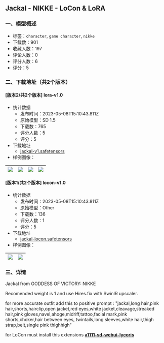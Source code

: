 ## Jackal - NIKKE - LoCon & LoRA
### 一、模型概述

- 标签：`character`, `game character`, `nikke`
- 下载数：901
- 收藏人数：197
- 评论人数：0
- 评分人数：6
- 评分：5

### 二、下载地址（共2个版本）

#### [版本2/共2个版本] lora-v1.0

- 统计数据
  - 发布时间：2023-05-08T15:10:43.811Z
  - 原始模型：SD 1.5
  - 下载数：765
  - 评分人数：5
  - 评分：5
- 下载地址
  - [jackal-v1.safetensors](https://civitai.com/api/download/models/65705)
- 样例图像：

| <img src="https://image.civitai.com/xG1nkqKTMzGDvpLrqFT7WA/796dd245-4b40-4216-a616-6da2fed05c89/width=450/728099.jpeg" /> | <img src="https://image.civitai.com/xG1nkqKTMzGDvpLrqFT7WA/bd799316-d0e6-4d7d-b14b-edffa9f15d11/width=450/727716.jpeg" /> | <img src="https://image.civitai.com/xG1nkqKTMzGDvpLrqFT7WA/5e25cc26-ff8a-41b8-bd82-cdd36086e133/width=450/728095.jpeg" /> | <img src="https://image.civitai.com/xG1nkqKTMzGDvpLrqFT7WA/60005fd8-14bf-4143-9f6b-d0730faf99e8/width=450/728098.jpeg" /> |
| ---- | ---- | ---- | ---- |

#### [版本1/共2个版本] locon-v1.0

- 统计数据
  - 发布时间：2023-05-08T15:10:43.811Z
  - 原始模型：Other
  - 下载数：136
  - 评分人数：1
  - 评分：5
- 下载地址
  - [jackal-locon.safetensors](https://civitai.com/api/download/models/65498)
- 样例图像：

| <img src="https://image.civitai.com/xG1nkqKTMzGDvpLrqFT7WA/82654378-b8c0-464e-a2c4-f94353ff4c41/width=450/727679.jpeg" /> | <img src="https://image.civitai.com/xG1nkqKTMzGDvpLrqFT7WA/e1e3efd5-c108-417a-b1f2-025d51321aca/width=450/727652.jpeg" /> |
| ---- | ---- |


### 三、详情
<p>Jackal from GODDESS OF VICTORY: NIKKE</p><p>Recomended weight is 1 and use Hires.fix with SwinIR upscaler.</p><p>for more accurate outfit add this to positive prompt : "jackal,long hair,pink hair,shorts,hairclip,open jacket,red eyes,white jacket,cleavage,streaked hair,pink gloves,navel,ahoge,midriff,tattoo,facial mark,pink shorts,choker,hair between eyes, twintails,long sleeves,white hair,thigh strap,belt,single pink thighhigh"</p><p>for LoCon must install this extensions <a target="_blank" rel="ugc" href="https://github.com/KohakuBlueleaf/a1111-sd-webui-lycoris"><strong>a1111-sd-webui-lycoris</strong></a></p>